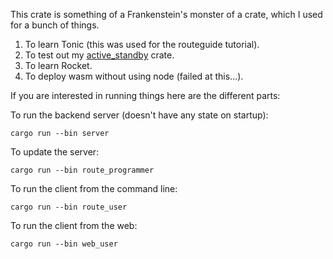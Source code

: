 This crate is something of a Frankenstein's monster of a crate, which I used for
a bunch of things.
1. To learn Tonic (this was used for the routeguide tutorial).
1. To test out my [active_standby](https://crates.io/crates/active_standby) crate.
1. To learn Rocket.
1. To deploy wasm without using node (failed at this...).

If you are interested in running things here are the different parts:

To run the backend server (doesn't have any state on startup):
```
cargo run --bin server
```

To update the server:
```
cargo run --bin route_programmer
```

To run the client from the command line:
```
cargo run --bin route_user
```

To run the client from the web:
```
cargo run --bin web_user
```